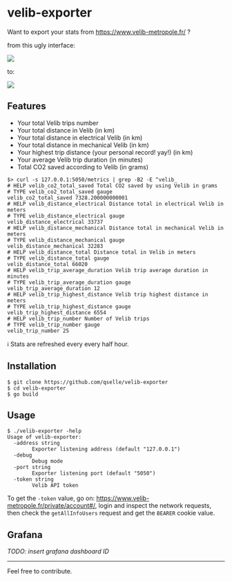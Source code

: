 # velib-exporter

Want to export your stats from https://www.velib-metropole.fr/ ?

from this ugly interface:

![](https://user-images.githubusercontent.com/62110608/154950495-7ee7226b-41fc-41e8-b715-bc670187a18d.png)

to:

![](https://user-images.githubusercontent.com/62110608/154950183-57a2a441-b64b-4ab4-a3ac-7e56317cf76b.png)

## Features

- Your total Velib trips number
- Your total distance in Velib (in km)
- Your total distance in electrical Velib (in km)
- Your total distance in mechanical Velib (in km)
- Your highest trip distance (your personal record! yay!) (in km)
- Your average Velib trip duration (in minutes)
- Total CO2 saved according to Velib (in grams)

```prometheus
$> curl -s 127.0.0.1:5050/metrics | grep -B2 -E ^velib_
# HELP velib_co2_total_saved Total CO2 saved by using Velib in grams
# TYPE velib_co2_total_saved gauge
velib_co2_total_saved 7328.200000000001
# HELP velib_distance_electrical Distance total in electrical Velib in meters
# TYPE velib_distance_electrical gauge
velib_distance_electrical 33737
# HELP velib_distance_mechanical Distance total in mechanical Velib in meters
# TYPE velib_distance_mechanical gauge
velib_distance_mechanical 32283
# HELP velib_distance_total Distance total in Velib in meters
# TYPE velib_distance_total gauge
velib_distance_total 66020
# HELP velib_trip_average_duration Velib trip average duration in minutes
# TYPE velib_trip_average_duration gauge
velib_trip_average_duration 12
# HELP velib_trip_highest_distance Velib trip highest distance in meters
# TYPE velib_trip_highest_distance gauge
velib_trip_highest_distance 6554
# HELP velib_trip_number Number of Velib trips
# TYPE velib_trip_number gauge
velib_trip_number 25
```

ℹ️ Stats are refreshed every every half hour.

## Installation

```console
$ git clone https://github.com/qselle/velib-exporter
$ cd velib-exporter
$ go build
```

## Usage

```console
$ ./velib-exporter -help
Usage of velib-exporter:
  -address string
        Exporter listening address (default "127.0.0.1")
  -debug
        Debug mode
  -port string
        Exporter listening port (default "5050")
  -token string
        Velib API token
```

To get the `-token` value, go on: https://www.velib-metropole.fr/private/account#/, login and inspect the network requests, then check the `getAllInfoUsers` request and get the `BEARER` cookie value.

## Grafana

_TODO: insert grafana dashboard ID_

---

Feel free to contribute.